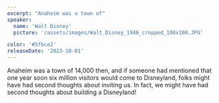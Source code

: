```yaml
---
excerpt: "Anaheim was a town of"
speaker:
  name: 'Walt Disney'
  picture: '/assets/images/Walt_Disney_1946_cropped_100x100.JPG'

color: '#5f6ce2'
releaseDate: '2023-10-01'
---
```

Anaheim was a town of 14,000 then, and if someone had mentioned that one year soon six million visitors would come to Disneyland, folks might have had second thoughts about inviting us. In fact, we might have had second thoughts about building a Disneyland!
